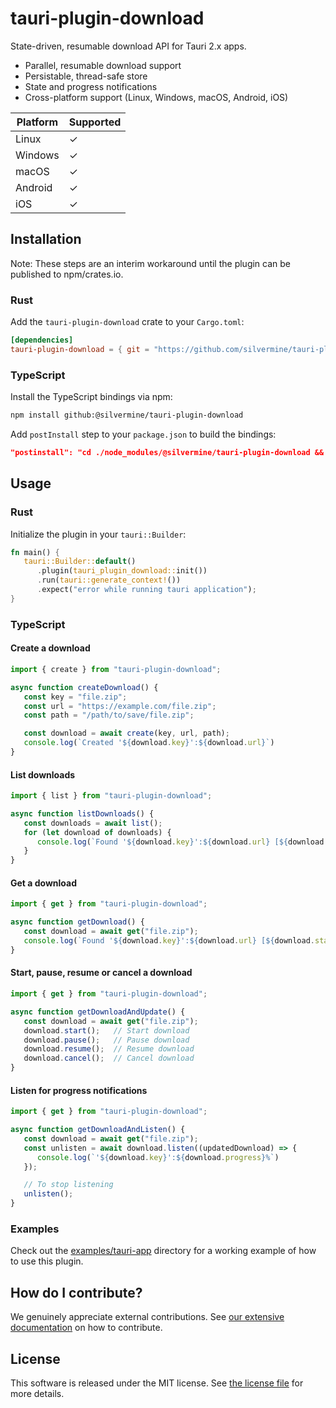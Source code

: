 # tauri-plugin-download

State-driven, resumable download API for Tauri 2.x apps.

   * Parallel, resumable download support
   * Persistable, thread-safe store
   * State and progress notifications
   * Cross-platform support (Linux, Windows, macOS, Android, iOS)

| Platform | Supported |
| -------- | --------- |
| Linux    | ✓         |
| Windows  | ✓         |
| macOS    | ✓         |
| Android  | ✓         |
| iOS      | ✓         |

## Installation

Note: These steps are an interim workaround until the plugin can be published to npm/crates.io.

### Rust

Add the `tauri-plugin-download` crate to your `Cargo.toml`:

```toml
[dependencies]
tauri-plugin-download = { git = "https://github.com/silvermine/tauri-plugin-download.git" }
```

### TypeScript

Install the TypeScript bindings via npm:

```bash
npm install github:@silvermine/tauri-plugin-download
```

Add `postInstall` step to your `package.json` to build the bindings:

```json
"postinstall": "cd ./node_modules/@silvermine/tauri-plugin-download && npm install && npm run build"
```

## Usage

### Rust

Initialize the plugin in your `tauri::Builder`:

```rust
fn main() {
   tauri::Builder::default()
      .plugin(tauri_plugin_download::init())
      .run(tauri::generate_context!())
      .expect("error while running tauri application");
}
```

### TypeScript

#### Create a download

```ts
import { create } from "tauri-plugin-download";

async function createDownload() {
   const key = "file.zip";
   const url = "https://example.com/file.zip";
   const path = "/path/to/save/file.zip";

   const download = await create(key, url, path);
   console.log(`Created '${download.key}':${download.url}`)
}
```

#### List downloads

```ts
import { list } from "tauri-plugin-download";

async function listDownloads() {
   const downloads = await list();
   for (let download of downloads) {
      console.log(`Found '${download.key}':${download.url} [${download.state}, ${download.progress}%]`)
   }
}
```

#### Get a download

```ts
import { get } from "tauri-plugin-download";

async function getDownload() {
   const download = await get("file.zip");
   console.log(`Found '${download.key}':${download.url} [${download.state}, ${download.progress}%]`)
}
```

#### Start, pause, resume or cancel a download

```ts
import { get } from "tauri-plugin-download";

async function getDownloadAndUpdate() {
   const download = await get("file.zip");
   download.start();   // Start download
   download.pause();   // Pause download
   download.resume();  // Resume download
   download.cancel();  // Cancel download
}
```

#### Listen for progress notifications

```ts
import { get } from "tauri-plugin-download";

async function getDownloadAndListen() {
   const download = await get("file.zip");
   const unlisten = await download.listen((updatedDownload) => {
      console.log(`'${download.key}':${download.progress}%`)
   });

   // To stop listening
   unlisten();
}
```

### Examples

Check out the [examples/tauri-app](examples/tauri-app) directory for a working example of how to use this plugin.

## How do I contribute?

We genuinely appreciate external contributions. See [our extensive
documentation](https://github.com/silvermine/silvermine-info#contributing) on how to
contribute.

## License

This software is released under the MIT license. See [the license file](LICENSE) for more
details.
